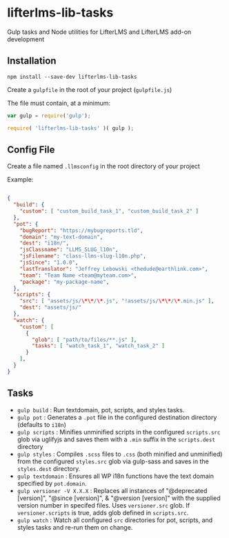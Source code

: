 lifterlms-lib-tasks
===================

Gulp tasks and Node utilities for LifterLMS and LifterLMS add-on development


## Installation

`npm install --save-dev lifterlms-lib-tasks`

Create a `gulpfile` in the root of your project (`gulpfile.js`)

The file must contain, at a minimum:

```js
var gulp = require('gulp');

require( 'lifterlms-lib-tasks' )( gulp );
```

## Config File

Create a file named `.llmsconfig` in the root directory of your project

Example:

```json

{
  "build": {
    "custom": [ "custom_build_task_1", "custom_build_task_2" ]
  },
  "pot": {
    "bugReport": "https://mybugreports.tld",
    "domain": "my-text-domain",
    "dest": "i18n/",
    "jsClassname": "LLMS_SLUG_l10n",
    "jsFilename": "class-llms-slug-l10n.php",
    "jsSince": "1.0.0",
    "lastTranslator": "Jeffrey Lebowski <thedude@earthlink.com>",
    "team": "Team Name <team@myteam.com>",
    "package": "my-package-name",
  },
  "scripts": {
    "src": [ "assets/js/\*\*/\*.js", "!assets/js/\*\*/\*.min.js" ],
    "dest": "assets/js/"
  },
  "watch": {
    "custom": [
      {
        "glob": [ "path/to/files/**.js" ],
        "tasks": [ "watch_task_1", "watch_task_2" ]
      }
    ],
  }
}

```

## Tasks

+ `gulp build` : Run textdomain, pot, scripts, and styles tasks.
+ `gulp pot` : Generates a `.pot` file in the configured destination directory (defaults to `i18n`)
+ `gulp scripts` : Minifies unminified scripts in the configured `scripts.src` glob via uglifyjs and saves them with a `.min` suffix in the `scripts.dest` directory
+ `gulp styles` : Compiles `.scss` files to `.css` (both minified and unminified) from the configured `styles.src` glob via gulp-sass and saves in the `styles.dest` directory.
+ `gulp textdomain` : Ensures all WP i18n functions have the text domain specified by `pot.domain`.
+ `gulp versioner -V X.X.X` : Replaces all instances of "@deprecated [version]", "@since [version]", & "@version [version]" with the supplied version number in specifed files. Uses `versioner.src` glob. If `versioner.scripts` is true, adds glob defined in `scripts.src`.
+ `gulp watch` : Watch all configured `src` directories for pot, scripts, and styles tasks and re-run them on change.
